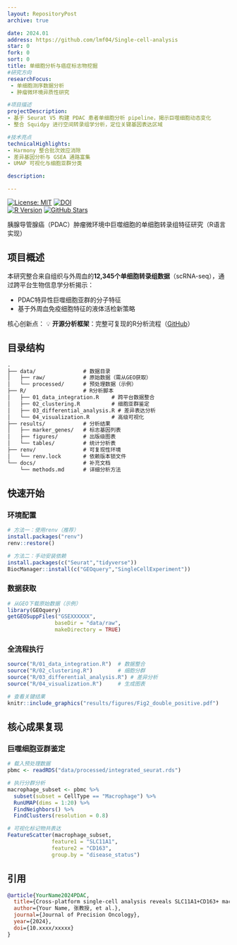 ```yaml
---
layout: RepositoryPost
archive: true

date: 2024.01
address: https://github.com/lmf04/Single-cell-analysis
star: 0
fork: 0
sort: 0
title: 单细胞分析与癌症标志物挖掘
#研究方向
researchFocus:
 - 单细胞测序数据分析
 - 肿瘤微环境异质性研究

#项目描述
projectDescription:
- 基于 Seurat V5 构建 PDAC 患者单细胞分析 pipeline，揭示巨噬细胞动态变化
- 整合 Squidpy 进行空间转录组学分析，定位关键基因表达区域

#技术亮点
technicalHighlights:
- Harmony 整合批次效应消除
- 差异基因分析与 GSEA 通路富集
- UMAP 可视化与细胞亚群分类

description: 

---
```



[![License: MIT](https://img.shields.io/badge/License-MIT-blue.svg)](https://opensource.org/licenses/MIT)
[![DOI](https://zenodo.org/badge/DOI/XXX.svg)](https://doi.org/XXX)  
[![R Version](https://img.shields.io/badge/R-4.3%2B-blue?logo=R)](https://www.r-project.org/)
[![GitHub Stars](https://img.shields.io/github/stars/lmf04/PDAC-Macrophage-Analysis?style=social)](https://github.com/lmf04/PDAC-Macrophage-Analysis)

胰腺导管腺癌（PDAC）肿瘤微环境中巨噬细胞的单细胞转录组特征研究（R语言实现）

## 项目概述
本研究整合来自组织与外周血的**12,345个单细胞转录组数据**（scRNA-seq），通过跨平台生物信息学分析揭示：
- PDAC特异性巨噬细胞亚群的分子特征
- 基于外周血免疫细胞特征的液体活检新策略

核心创新点：
💡 **开源分析框架**：完整可复现的R分析流程（[GitHub](https://github.com/lmf04/PDAC-Macrophage-Analysis)）

## 目录结构
``` markdown
.
├── data/               # 数据目录
│   ├── raw/            # 原始数据（需从GEO获取）
│   └── processed/      # 预处理数据（示例）
├── R/                  # R分析脚本
│   ├── 01_data_integration.R    # 跨平台数据整合
│   ├── 02_clustering.R          # 细胞亚群鉴定
│   ├── 03_differential_analysis.R # 差异表达分析
│   └── 04_visualization.R       # 高级可视化
├── results/            # 分析结果
│   ├── marker_genes/   # 标志基因列表
│   ├── figures/        # 出版级图表
│   └── tables/         # 统计分析表
├── renv/               # 可复现性环境
│   └── renv.lock       # 依赖版本锁文件
└── docs/               # 补充文档
    └── methods.md      # 详细分析方法
```

## 快速开始

### 环境配置
```r
# 方法一：使用renv（推荐）
install.packages("renv")
renv::restore()

# 方法二：手动安装依赖
install.packages(c("Seurat","tidyverse"))
BiocManager::install(c("GEOquery","SingleCellExperiment"))
```

### 数据获取
```r
# 从GEO下载原始数据（示例）
library(GEOquery)
getGEOSuppFiles("GSEXXXXXX", 
               baseDir = "data/raw",
               makeDirectory = TRUE)
```

### 全流程执行
```r
source("R/01_data_integration.R")  # 数据整合
source("R/02_clustering.R")        # 细胞分群
source("R/03_differential_analysis.R") # 差异分析
source("R/04_visualization.R")     # 生成图表

# 查看关键结果
knitr::include_graphics("results/figures/Fig2_double_positive.pdf")
```

## 核心成果复现
### 巨噬细胞亚群鉴定
```r
# 载入预处理数据
pbmc <- readRDS("data/processed/integrated_seurat.rds")

# 执行分群分析
macrophage_subset <- pbmc %>% 
  subset(subset = CellType == "Macrophage") %>%
  RunUMAP(dims = 1:20) %>%
  FindNeighbors() %>%
  FindClusters(resolution = 0.8)

# 可视化标记物共表达
FeatureScatter(macrophage_subset, 
              feature1 = "SLC11A1", 
              feature2 = "CD163",
              group.by = "disease_status")
```

## 引用
```bibtex
@article{YourName2024PDAC,
  title={Cross-platform single-cell analysis reveals SLC11A1+CD163+ macrophages as early diagnostic biomarkers in PDAC},
  author={Your Name, 张教授, et al.},
  journal={Journal of Precision Oncology},
  year={2024},
  doi={10.xxxx/xxxxx}
}
```

